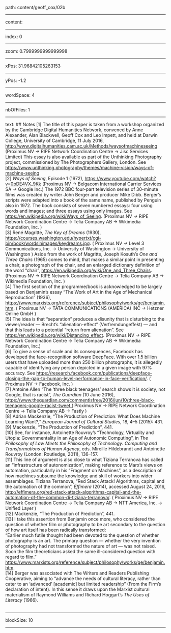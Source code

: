 path: content/geoff_cox/02b

----

content: 

----

index: 0

----

zoom: 0.7999999999999998

----

xPos: 31.96842105263153

----

yPos: -1.2

----

wordSpace: 4

----

nbOfFiles: 1

----

text: ## Notes
[1] The title of this paper is taken from a workshop organized by the Cambridge Digital Humanities Network, convened by Anne Alexander, Alan Blackwell, Geoff Cox and Leo Impett, and held at Darwin College, University of Cambridge, 11 July 2016, http://www.digitalhumanities.cam.ac.uk/Methods/waysofmachineseeing (Proximus NV → RIPE Network Coordination Centre → Jisc Services Limited) This essay is also available as part of the Unthinking Photography project, commissioned by The Photographers Gallery, London. See https://www.unthinking.photography/themes/machine-vision/ways-of-machine-seeing  
[2] *Ways of Seeing*, ‪Episode 1 (1972), ‬<https://www.youtube.com/watch?v=0pDE4VX_9Kk> (Proximus NV → Belgacom International Carrier Services SA → Google Inc.) The 1972 BBC four-part television series of 30-minute films was created by writer John Berger and producer Mike Dibb. Berger’s scripts were adapted into a book of the same name, published by Penguin also in 1972. The book consists of seven numbered essays: four using words and images; and three essays using only images. See https://en.wikipedia.org/wiki/Ways_of_Seeing. (Proximus NV → RIPE Network Coordination Centre → Telia Company AB → Wikimedia Foundation, Inc. )   
[3] René Magritte, *The Key of Dreams* (1930), https://courses.washington.edu/hypertxt/cgi-bin/book/wordsinimages/keydreams.jpg. ( Proximus NV → Level 3 Communications, Inc. → University of Washington → University of Washington ) Aside from the work of Magritte, Joseph Kosuth’s _One and Three Chairs_ (1965) comes to mind, that makes a similar point in presenting a chair, a photograph of the chair, and an enlarged dictionary definition of the word “chair”, <https://en.wikipedia.org/wiki/One_and_Three_Chairs>. (Proximus NV → RIPE Network Coordination Centre → Telia Company AB → Wikimedia Foundation, Inc. )  
[4] The first section of the programme/book is acknowledged to be largely based on Benjamin’s essay “The Work of Art in the Age of Mechanical Reproduction” (1936), https://www.marxists.org/reference/subject/philosophy/works/ge/benjamin.htm. ( Proximus NV → TATA COMMUNICATIONS (AMERICA) INC → Hetzner Online GmbH )   
[5] The idea is that “separation” produces a disunity that is disturbing to the viewer/reader — Brecht’s “alienation-effect” (Verfremdungeffekt) — and that this leads to a potential “return from alienation”. See <https://en.wikipedia.org/wiki/Distancing_effect>. (Proximus NV → RIPE Network Coordination Centre → Telia Company AB → Wikimedia Foundation, Inc.)   
[6] To give a sense of scale and its consequences, Facebook has developed the face-recognition software DeepFace. With over 1.5 billion users that have uploaded more than 250 billion photographs, it is allegedly capable of identifying any person depicted in a given image with 97% accuracy. See https://research.facebook.com/publications/deepface-closing-the-gap-to-human-level-performance-in-face-verification/. ( Proximus NV → Facebook, Inc. )  
[7] Antoine Allen “The ‘three black teenagers’ search shows it is society, not Google, that is racist”, _The Guardian_ (10 June 2016), https://www.theguardian.com/commentisfree/2016/jun/10/three-black-teenagers-google-racist-tweet.( Proximus NV → RIPE Network Coordination Centre → Telia Company AB → Fastly )  
[8] Adrian Mackenzie, “The Production of Prediction: What Does Machine Learning Want?,” _European Journal of Cultural Studies_, 18, 4–5 (2015): 431.  
[9] Mackenzie, “The Production of Prediction”, 441.  
[10] See, for instance, Antoinette Rouvroy’s “Technology, Virtuality and Utopia: Governmentality in an Age of Autonomic Computing”, in _The Philosophy of Law Meets the Philosophy of Technology: Computing and Transformations of Human Agency_, eds. Mireille Hildebrandt and Antoinette Rouvroy (London: Routledge, 2011), 136–157.  
[11] This line of argument is also close to what Tiziana Terranova has called an “infrastructure of autonomization”, making reference to Marx’s views on automation, particularly in his “Fragment on Machines”, as a description of how machines subsume the knowledge and skill of workers into wider assemblages. Tiziana Terranova, “Red Stack Attack! Algorithms, capital and the automation of the common”, _Effimera_ (2014), accessed August 24, 2016, http://effimera.org/red-stack-attack-algorithms-capital-and-the-automation-of-the-common-di-tiziana-terranova/. ( Proximus NV → RIPE Network Coordination Centre → Telia Company AB → NTT America, Inc. → Unified Layer )    
[12] Mackenzie, “The Production of Prediction”, 441.  
[13] I take this assertion from Benjamin once more, who considered the question of whether film or photography to be art secondary to the question of how art itself has been radically transformed:   
“Earlier much futile thought had been devoted to the question of whether photography is an art. The primary question — whether the very invention of photography had not transformed the nature of art — was not raised. Soon the film theoreticians asked the same ill-considered question with regard to film.” https://www.marxists.org/reference/subject/philosophy/works/ge/benjamin.htm.   
[14] Berger was associated with The Writers and Readers Publishing Cooperative, aiming to “advance the needs of cultural literacy, rather than cater to an ‘advanced’ [academic] but limited readership” (From the Firm’s declaration of intent). In this sense it draws upon the Marxist cultural materialism of Raymond Williams and Richard Hoggart’s *The Uses of Literacy* (1966).   
 




----

blockSize: 10

----

